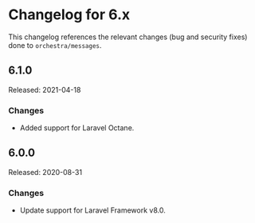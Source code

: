 # Changelog for 6.x

This changelog references the relevant changes (bug and security fixes) done to `orchestra/messages`.

## 6.1.0

Released: 2021-04-18

### Changes

* Added support for Laravel Octane.

## 6.0.0

Released: 2020-08-31

### Changes

* Update support for Laravel Framework v8.0.
